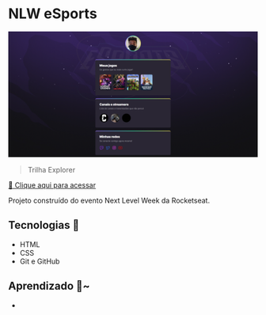 # NLW eSports

![preview](./.github/preview.png)

> Trilha Explorer

[🔗 Clique aqui para acessar](https://joaohenriquelm.github.io/NLW-eSports/)

Projeto construído do evento Next Level Week da Rocketseat.

## Tecnologias 🤪

- HTML
- CSS
- Git e GitHub

## Aprendizado 🤯~

- 